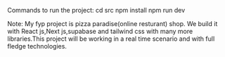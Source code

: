 Commands to run the project:
cd src
npm install
npm run dev

Note: My fyp project is pizza paradise(online resturant) shop. We build it with React js,Next js,supabase and tailwind css with many more libraries.This project will be working in a real time scenario and with full fledge technologies.
